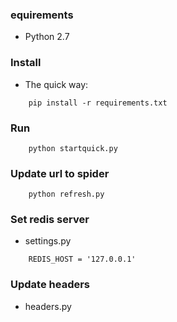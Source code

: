 ### equirements

* Python 2.7

### Install

* The quick way:
```
    pip install -r requirements.txt

```

### Run

```
    python startquick.py
```

### Update url to spider

```
    python refresh.py
```

### Set redis server
* settings.py
```
    REDIS_HOST = '127.0.0.1'
```

### Update headers
* headers.py
